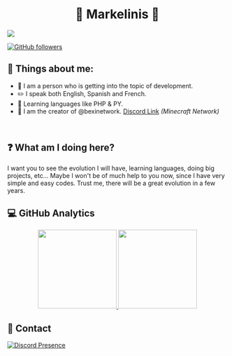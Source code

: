 <div align="center">
<h1 align="center">🔧 Markelinis 👋</h1>
</div>
<img src="https://i.imgur.com/NSPzhTi.png">

[![GitHub followers](https://img.shields.io/github/followers/markelinis?style=social)](https://github.com/markelinis)

## 🪪 Things about me:

- 📂 I am a person who is getting into the topic of development.
- ✏️ I speak both English, Spanish and French.
- 🔧 Learning languages ​​like PHP & PY.
- 👑 I am the creator of @bexinetwork. [Discord Link](https://discord.gg/bexi) *(Minecraft Network)*
<br>

## ❓ What am I doing here?

I want you to see the evolution I will have, learning languages, doing big projects, etc... Maybe I won't be of much help to you now, since I have very simple and easy codes. Trust me, there will be a great evolution in a few years.

## 💻 GitHub Analytics

<p align="center">
<a href="https://github.com/markelinis">
  <img height="180em" src="https://github-readme-stats-eight-theta.vercel.app/api?username=markelinis&show_icons=true&theme=algolia&include_all_commits=true&count_private=true"/>
  <img height="180em" src="https://github-readme-stats-eight-theta.vercel.app/api/top-langs/?username=markelinis&layout=compact&langs_count=8&theme=algolia"/>
</a>
</p>

## 📲 Contact

[![Discord Presence](https://lanyard.cnrad.dev/api/1273297713542463488?hideStatus=true&hideTimestamp=true&hideBadges=true&hideActivity=true&hideSpotify=true&showDisplayName=false&hideDiscrim=true&idleMessage=This%20is%20my%20discord.%20Contact%20me!&theme=dark)](https://discord.com/users/1273297713542463488)
